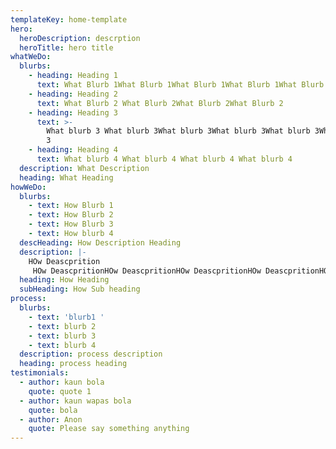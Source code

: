```yaml
---
templateKey: home-template
hero:
  heroDescription: descrption
  heroTitle: hero title
whatWeDo:
  blurbs:
    - heading: Heading 1
      text: What Blurb 1What Blurb 1What Blurb 1What Blurb 1What Blurb 1
    - heading: Heading 2
      text: What Blurb 2 What Blurb 2What Blurb 2What Blurb 2
    - heading: Heading 3
      text: >-
        What blurb 3 What blurb 3What blurb 3What blurb 3What blurb 3What blurb
        3
    - heading: Heading 4
      text: What blurb 4 What blurb 4 What blurb 4 What blurb 4
  description: What Description
  heading: What Heading
howWeDo:
  blurbs:
    - text: How Blurb 1
    - text: How Blurb 2
    - text: How Blurb 3
    - text: How blurb 4
  descHeading: How Description Heading
  description: |-
    HOw Deascprition
     HOw DeascpritionHOw DeascpritionHOw DeascpritionHOw DeascpritionHOw DeascpritionHOw Deascprition
  heading: How Heading
  subHeading: How Sub heading
process:
  blurbs:
    - text: 'blurb1 '
    - text: blurb 2
    - text: blurb 3
    - text: blurb 4
  description: process description
  heading: process heading
testimonials:
  - author: kaun bola
    quote: quote 1
  - author: kaun wapas bola
    quote: bola
  - author: Anon
    quote: Please say something anything
---
```


